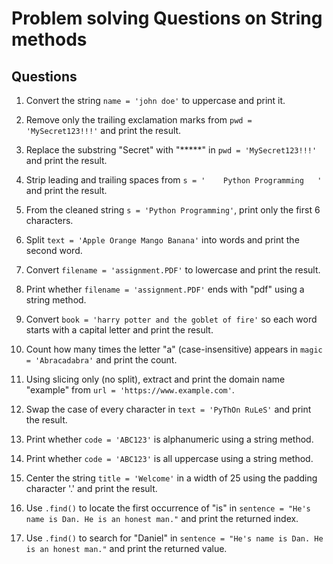 # Problem solving Questions on String methods

## Questions

1. Convert the string `name = 'john doe'` to uppercase and print it.

2. Remove only the trailing exclamation marks from `pwd = 'MySecret123!!!'` and print the result.

3. Replace the substring "Secret" with "*****" in `pwd = 'MySecret123!!!'` and print the result.

4. Strip leading and trailing spaces from `s = '    Python Programming   '` and print the result.

5. From the cleaned string `s = 'Python Programming'`, print only the first 6 characters.

6. Split `text = 'Apple Orange Mango Banana'` into words and print the second word.

7. Convert `filename = 'assignment.PDF'` to lowercase and print the result.

8. Print whether `filename = 'assignment.PDF'` ends with "pdf" using a string method.

9. Convert `book = 'harry potter and the goblet of fire'` so each word starts with a capital letter and print the result.

10. Count how many times the letter "a" (case-insensitive) appears in `magic = 'Abracadabra'` and print the count.

11. Using slicing only (no split), extract and print the domain name "example" from `url = 'https://www.example.com'`.

12. Swap the case of every character in `text = 'PyThOn RuLeS'` and print the result.

13. Print whether `code = 'ABC123'` is alphanumeric using a string method.

14. Print whether `code = 'ABC123'` is all uppercase using a string method.

15. Center the string `title = 'Welcome'` in a width of 25 using the padding character '.' and print the result.

16. Use `.find()` to locate the first occurrence of "is" in `sentence = "He's name is Dan. He is an honest man."` and print the returned index.

17. Use `.find()` to search for "Daniel" in `sentence = "He's name is Dan. He is an honest man."` and print the returned value.